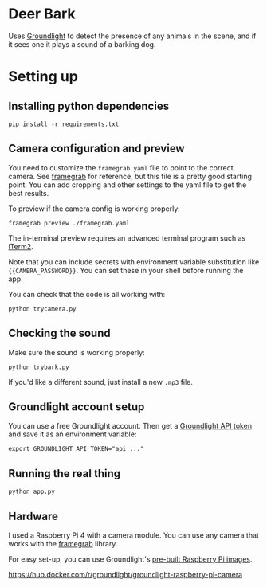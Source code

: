 # Deer Bark

Uses [Groundlight](https://pypi.org/project/groundlight/) to detect the presence of
any animals in the scene, and if it sees one it plays a sound of a barking dog.

# Setting up

## Installing python dependencies

```
pip install -r requirements.txt
```

## Camera configuration and preview

You need to customize the `framegrab.yaml` file to point to the correct camera.
See [framegrab](https://github.com/groundlight/framegrab) for reference, but this
file is a pretty good starting point.  You can add cropping and other settings
to the yaml file to get the best results.

To preview if the camera config is working properly:

```
framegrab preview ./framegrab.yaml
```

The in-terminal preview requires an advanced terminal program such as
[iTerm2](https://iterm2.com/).

Note that you can include secrets with environment variable substitution
like `{{CAMERA_PASSWORD}}`.  You can set these in your shell before running
the app.

You can check that the code is all working with:

```
python trycamera.py
```

## Checking the sound

Make sure the sound is working properly:

```
python trybark.py
```

If you'd like a different sound, just install a new `.mp3` file.


## Groundlight account setup

You can use a free Groundlight account.  Then get a 
[Groundlight API token](https://code.groundlight.ai/python-sdk/docs/getting-started/api-tokens) and save it as an environment variable:

```
export GROUNDLIGHT_API_TOKEN="api_..."
```


## Running the real thing

```
python app.py
```


## Hardware

I used a Raspberry Pi 4 with a camera module.  You can use any camera that
works with the [framegrab](https://github.com/groundlight/framegrab) library.

For easy set-up, you can use Groundlight's [pre-built Raspberry Pi images](https://github.com/groundlight/groundlight-pi-gen).

https://hub.docker.com/r/groundlight/groundlight-raspberry-pi-camera

